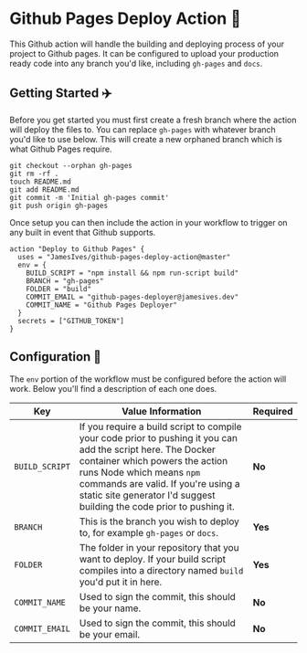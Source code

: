 # Github Pages Deploy Action :rocket: 

This Github action will handle the building and deploying process of your project to Github pages. It can be configured to upload your production ready code into any branch you'd like, including `gh-pages` and `docs`.

## Getting Started :airplane:
Before you get started you must first create a fresh branch where the action will deploy the files to. You can replace `gh-pages` with whatever branch you'd like to use below. This will create a new orphaned branch which is what Github Pages require.

```git
git checkout --orphan gh-pages
git rm -rf .
touch README.md
git add README.md
git commit -m 'Initial gh-pages commit'
git push origin gh-pages
```

Once setup you can then include the action in your workflow to trigger on any built in event that Github supports.

```
action "Deploy to Github Pages" {
  uses = "JamesIves/github-pages-deploy-action@master"
  env = {
    BUILD_SCRIPT = "npm install && npm run-script build"
    BRANCH = "gh-pages"
    FOLDER = "build"
    COMMIT_EMAIL = "github-pages-deployer@jamesives.dev"
    COMMIT_NAME = "Github Pages Deployer"
  }
  secrets = ["GITHUB_TOKEN"]
}
```

## Configuration 📁

The `env` portion of the workflow must be configured before the action will work. Below you'll find a description of each one does.

| Key  | Value Information | Required |
| ------------- | ------------- | ------------- |
| `BUILD_SCRIPT`  | If you require a build script to compile your code prior to pushing it you can add the script here. The Docker container which powers the action runs Node which means `npm` commands are valid. If you're using a static site generator I'd suggest building the code prior to pushing it.  | **No** |
| `BRANCH`  | This is the branch you wish to deploy to, for example `gh-pages` or `docs`.  | **Yes** |
| `FOLDER`  | The folder in your repository that you want to deploy. If your build script compiles into a directory named `build` you'd put it in here.  | **Yes** |
| `COMMIT_NAME`  | Used to sign the commit, this should be your name.   | **No** |
| `COMMIT_EMAIL`  | Used to sign the commit, this should be your email. | **No** |
